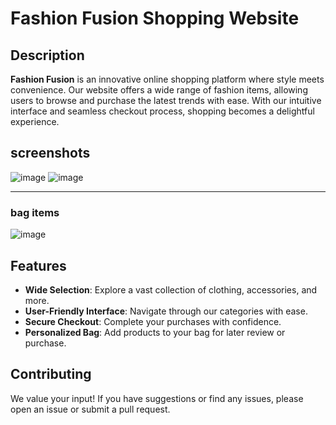 # Fashion Fusion Shopping Website

## Description

**Fashion Fusion** is an innovative online shopping platform where style meets convenience. Our website offers a wide range of fashion items, allowing users to browse and purchase the latest trends with ease. With our intuitive interface and seamless checkout process, shopping becomes a delightful experience.

## screenshots
![image](https://github.com/Manikant69/Fashion-fusion-shopping/assets/100368724/6cd8515a-2656-4fde-96a1-aa9096484696)
![image](https://github.com/Manikant69/Fashion-fusion-shopping/assets/100368724/7eb0e52c-ff78-466d-92c2-ccbba1f9d038)

---
### bag items
![image](https://github.com/Manikant69/Fashion-fusion-shopping/assets/100368724/5c0f92af-3d2e-46dc-9214-5ffaeb4926c1)





## Features

- **Wide Selection**: Explore a vast collection of clothing, accessories, and more.
- **User-Friendly Interface**: Navigate through our categories with ease.
- **Secure Checkout**: Complete your purchases with confidence.
- **Personalized Bag**: Add products to your bag for later review or purchase.

## Contributing

We value your input! If you have suggestions or find any issues, please open an issue or submit a pull request.
